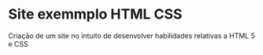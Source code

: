 <h1>Site exemmplo HTML CSS</h1>
Criação de um site no intuito de desenvolver habilidades relativas a HTML 5 e CSS
